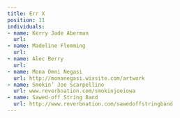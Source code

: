 ```yaml
---
title: Err X
position: 11
individuals:
- name: Kerry Jade Aberman
  url: 
- name: Madeline Flemming
  url: 
- name: Alec Berry
  url: 
- name: Mona Omni Negasi
  url: http://monanegasi.wixsite.com/artwork
- name: Smokin’ Joe Scarpellino
  url: www.reverbnation.com/smokinjoeiowa
- name: Sawed-off String Band
  url: http://www.reverbnation.com/sawedoffstringband
---
```


